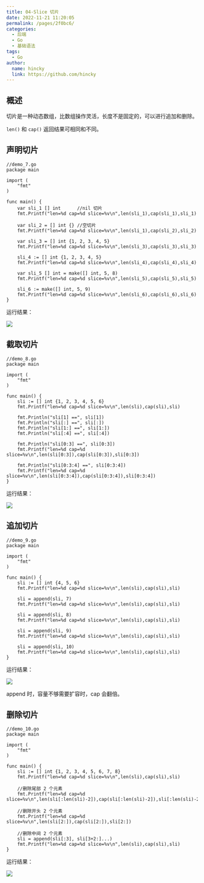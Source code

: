```yaml
---
title: 04-Slice 切片
date: 2022-11-21 11:20:05
permalink: /pages/2f0bc6/
categories:
  - 后端
  - Go
  - 基础语法
tags:
  - Go
author: 
  name: hincky
  link: https://github.com/hincky
---
```

## 概述

切片是一种动态数组，比数组操作灵活，长度不是固定的，可以进行追加和删除。

`len()` 和 `cap()` 返回结果可相同和不同。 

## 声明切片

```
//demo_7.go
package main

import (
	"fmt"
)

func main() {
	var sli_1 [] int      //nil 切片
	fmt.Printf("len=%d cap=%d slice=%v\n",len(sli_1),cap(sli_1),sli_1)

	var sli_2 = [] int {} //空切片
	fmt.Printf("len=%d cap=%d slice=%v\n",len(sli_1),cap(sli_2),sli_2)

	var sli_3 = [] int {1, 2, 3, 4, 5}
	fmt.Printf("len=%d cap=%d slice=%v\n",len(sli_3),cap(sli_3),sli_3)

	sli_4 := [] int {1, 2, 3, 4, 5}
	fmt.Printf("len=%d cap=%d slice=%v\n",len(sli_4),cap(sli_4),sli_4)

	var sli_5 [] int = make([] int, 5, 8)
	fmt.Printf("len=%d cap=%d slice=%v\n",len(sli_5),cap(sli_5),sli_5)

	sli_6 := make([] int, 5, 9)
	fmt.Printf("len=%d cap=%d slice=%v\n",len(sli_6),cap(sli_6),sli_6)
}
```

运行结果：

![](https://github.com/xinliangnote/Go/blob/master/00-基础语法/images/04-切片/4_go_1.png)

## 截取切片

```
//demo_8.go
package main

import (
	"fmt"
)

func main() {
	sli := [] int {1, 2, 3, 4, 5, 6}
	fmt.Printf("len=%d cap=%d slice=%v\n",len(sli),cap(sli),sli)

	fmt.Println("sli[1] ==", sli[1])
	fmt.Println("sli[:] ==", sli[:])
	fmt.Println("sli[1:] ==", sli[1:])
	fmt.Println("sli[:4] ==", sli[:4])
	
	fmt.Println("sli[0:3] ==", sli[0:3])
	fmt.Printf("len=%d cap=%d slice=%v\n",len(sli[0:3]),cap(sli[0:3]),sli[0:3])

	fmt.Println("sli[0:3:4] ==", sli[0:3:4])
	fmt.Printf("len=%d cap=%d slice=%v\n",len(sli[0:3:4]),cap(sli[0:3:4]),sli[0:3:4])
}
```

运行结果：

![](https://github.com/xinliangnote/Go/blob/master/00-基础语法/images/04-切片/4_go_2.png)

## 追加切片

```
//demo_9.go
package main

import (
	"fmt"
)

func main() {
	sli := [] int {4, 5, 6}
	fmt.Printf("len=%d cap=%d slice=%v\n",len(sli),cap(sli),sli)

	sli = append(sli, 7)
	fmt.Printf("len=%d cap=%d slice=%v\n",len(sli),cap(sli),sli)

	sli = append(sli, 8)
	fmt.Printf("len=%d cap=%d slice=%v\n",len(sli),cap(sli),sli)

	sli = append(sli, 9)
	fmt.Printf("len=%d cap=%d slice=%v\n",len(sli),cap(sli),sli)

	sli = append(sli, 10)
	fmt.Printf("len=%d cap=%d slice=%v\n",len(sli),cap(sli),sli)
}
```

运行结果：

![](https://github.com/xinliangnote/Go/blob/master/00-基础语法/images/04-切片/4_go_3.png)

append 时，容量不够需要扩容时，cap 会翻倍。

## 删除切片

```
//demo_10.go
package main

import (
	"fmt"
)

func main() {
	sli := [] int {1, 2, 3, 4, 5, 6, 7, 8}
	fmt.Printf("len=%d cap=%d slice=%v\n",len(sli),cap(sli),sli)

	//删除尾部 2 个元素
	fmt.Printf("len=%d cap=%d slice=%v\n",len(sli[:len(sli)-2]),cap(sli[:len(sli)-2]),sli[:len(sli)-2])

	//删除开头 2 个元素
	fmt.Printf("len=%d cap=%d slice=%v\n",len(sli[2:]),cap(sli[2:]),sli[2:])

	//删除中间 2 个元素
	sli = append(sli[:3], sli[3+2:]...)
	fmt.Printf("len=%d cap=%d slice=%v\n",len(sli),cap(sli),sli)
}
```

运行结果：

![](https://github.com/xinliangnote/Go/blob/master/00-基础语法/images/04-切片/4_go_4.png)